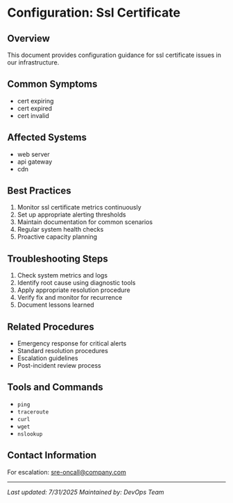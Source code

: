 # Configuration: Ssl Certificate

## Overview
This document provides configuration guidance for ssl certificate issues in our infrastructure.

## Common Symptoms
- cert expiring
- cert expired
- cert invalid

## Affected Systems
- web server
- api gateway
- cdn

## Best Practices
1. Monitor ssl certificate metrics continuously
2. Set up appropriate alerting thresholds
3. Maintain documentation for common scenarios
4. Regular system health checks
5. Proactive capacity planning

## Troubleshooting Steps
1. Check system metrics and logs
2. Identify root cause using diagnostic tools
3. Apply appropriate resolution procedure
4. Verify fix and monitor for recurrence
5. Document lessons learned

## Related Procedures
- Emergency response for critical alerts
- Standard resolution procedures
- Escalation guidelines
- Post-incident review process

## Tools and Commands
- `ping`
- `traceroute`
- `curl`
- `wget`
- `nslookup`

## Contact Information
For escalation: sre-oncall@company.com

---
*Last updated: 7/31/2025*
*Maintained by: DevOps Team*
